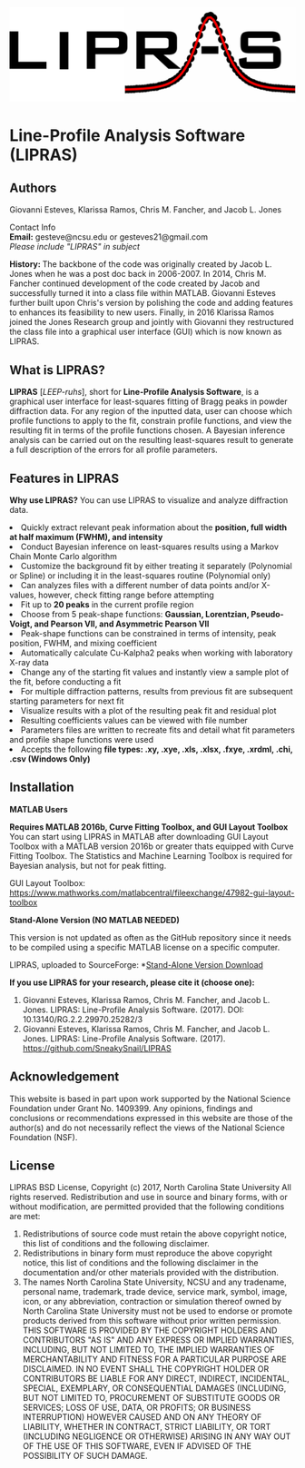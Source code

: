 ![stack Overflow](https://github.com/SneakySnail/LIPRAS/blob/master/Logo/Logo_R3.png?raw=true)
# Line-Profile Analysis Software (LIPRAS)


## Authors
Giovanni Esteves, Klarissa Ramos, Chris M. Fancher, and Jacob L. Jones

<p>Contact Info<br>
<b>Email:</b> gesteve@ncsu.edu or gesteves21@gmail.com<br>
<i> Please include "LIPRAS" in subject </i></p>

<b> History: </b>The backbone of the code was originally created by Jacob L. Jones when he was a post doc back in 2006-2007. In 2014, Chris M. Fancher continued development of the code created by Jacob and successfully turned it into a class file within MATLAB. Giovanni Esteves further built upon Chris's version by polishing the code and adding features to enhances its feasibility to new users. Finally, in 2016 Klarissa Ramos joined the Jones Research group and jointly with Giovanni they restructured the class file into a graphical user interface (GUI) which is now known as LIPRAS.

## What is LIPRAS?

**LIPRAS** [*LEEP-ruhs*], short for **Line-Profile Analysis Software**, is a graphical user interface for least-squares fitting of Bragg peaks in powder diffraction data. For any region of the inputted data, user can choose which profile functions to apply to the fit, constrain profile functions, and view the resulting fit in terms of the profile functions chosen. A Bayesian inference analysis can be carried out on the resulting least-squares result to generate a full description of the errors for all profile parameters.


## Features in LIPRAS
<b> Why use LIPRAS?</b> You can use LIPRAS to visualize and analyze diffraction data.

<li> Quickly extract relevant peak information about the <b>position, full width at half maximum (FWHM), and intensity</b> </li>
<li> Conduct Bayesian inference on least-squares results using a Markov Chain Monte Carlo algorithm</li>
<li> Customize the background fit by either treating it separately (Polynomial or Spline) or including it in the least-squares routine (Polynomial only)</li>
<li> Can analyzes files with a different number of data points and/or X-values, however, check fitting range before attempting </li>
<li> Fit up to <b>20 peaks</b> in the current profile region </li>
<li> Choose from 5 peak-shape functions: <b>Gaussian, Lorentzian, Pseudo-Voigt, and Pearson VII, and Asymmetric Pearson VII</b> </li>
<li> Peak-shape functions can be constrained in terms of intensity, peak position, FWHM, and mixing coefficient</li>
<li> Automatically calculate Cu-Kalpha2 peaks when working with laboratory X-ray data </li>
<li> Change any of the starting fit values and instantly view a sample plot of the fit, before conducting a fit</li>
<li> For multiple diffraction patterns, results from previous fit are subsequent starting parameters for next fit </li>
<li> Visualize results with a plot of the resulting peak fit and residual plot</li>
<li> Resulting coefficients values can be viewed with file number </li>
<li> Parameters files are written to recreate fits and detail what fit parameters and profile shape functions were used</li>
<li> Accepts the following <b>file types: .xy, .xye, .xls, .xlsx, .fxye, .xrdml, .chi, .csv (Windows Only)</b></li>


## Installation
**MATLAB Users**

**Requires MATLAB 2016b, Curve Fitting Toolbox, and GUI Layout Toolbox**<br>
You can start using LIPRAS in MATLAB after downloading GUI Layout Toolbox with a MATLAB version 2016b or greater thats equipped with Curve Fitting Toolbox. The Statistics and Machine Learning Toolbox is required for Bayesian analysis, but not for peak fitting.

GUI Layout Toolbox: https://www.mathworks.com/matlabcentral/fileexchange/47982-gui-layout-toolbox

**Stand-Alone Version (NO MATLAB NEEDED)**

This version is not updated as often as the GitHub repository since it needs to be compiled using a specific MATLAB license on a specific computer. 

LIPRAS, uploaded to SourceForge:
*[Stand-Alone Version Download](https://sourceforge.net/projects/lipras/)

**If you use LIPRAS for your research, please cite it (choose one):**

1. Giovanni Esteves, Klarissa Ramos, Chris M. Fancher, and Jacob L. Jones. LIPRAS: Line-Profile Analysis Software. (2017). DOI: 10.13140/RG.2.2.29970.25282/3
2. Giovanni Esteves, Klarissa Ramos, Chris M. Fancher, and Jacob L. Jones. LIPRAS: Line-Profile Analysis Software. (2017). https://github.com/SneakySnail/LIPRAS


## Acknowledgement
This website is based in part upon work supported by the National Science Foundation under Grant No. 1409399. Any opinions, findings and conclusions or recommendations expressed in this website are those of the author(s) and do not necessarily reflect the views of the National Science Foundation (NSF).

## License
LIPRAS BSD License,
Copyright (c) 2017, North Carolina State University
All rights reserved.
Redistribution and use in source and binary forms, with or without modification, are permitted provided
that the following conditions are met:

1. Redistributions of source code must retain the above copyright notice, this list of conditions and the
following disclaimer.
2. Redistributions in binary form must reproduce the above copyright notice, this list of conditions and
the following disclaimer in the documentation and/or other materials provided with the distribution.
3. The names North Carolina State University, NCSU and any tradename, personal name,
trademark, trade device, service mark, symbol, image, icon, or any abbreviation, contraction or
simulation thereof owned by North Carolina State University must not be used to endorse or promote
products derived from this software without prior written permission.
THIS SOFTWARE IS PROVIDED BY THE COPYRIGHT HOLDERS AND CONTRIBUTORS "AS IS" AND ANY
EXPRESS OR IMPLIED WARRANTIES, INCLUDING, BUT NOT LIMITED TO, THE IMPLIED WARRANTIES OF
MERCHANTABILITY AND FITNESS FOR A PARTICULAR PURPOSE ARE DISCLAIMED. IN NO EVENT SHALL
THE COPYRIGHT HOLDER OR CONTRIBUTORS BE LIABLE FOR ANY DIRECT, INDIRECT, INCIDENTAL,
SPECIAL, EXEMPLARY, OR CONSEQUENTIAL DAMAGES (INCLUDING, BUT NOT LIMITED TO,
PROCUREMENT OF SUBSTITUTE GOODS OR SERVICES; LOSS OF USE, DATA, OR PROFITS; OR BUSINESS
INTERRUPTION) HOWEVER CAUSED AND ON ANY THEORY OF LIABILITY, WHETHER IN CONTRACT, STRICT
LIABILITY, OR TORT (INCLUDING NEGLIGENCE OR OTHERWISE) ARISING IN ANY WAY OUT OF THE USE OF
THIS SOFTWARE, EVEN IF ADVISED OF THE POSSIBILITY OF SUCH DAMAGE.
